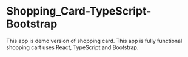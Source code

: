 # Shopping_Card-TypeScript-Bootstrap

This app is demo version of shopping card. This app is fully functional shopping cart uses React, TypeScript and Bootstrap.  
